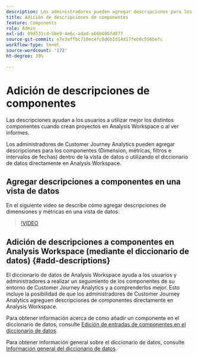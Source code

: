 ```yaml
---
description: Los administradores pueden agregar descripciones para los componentes mediante la vista de datos.
title: Adición de descripciones de componentes
feature: Components
role: Admin
exl-id: 99d531cd-50e9-4e6c-adad-a66b606fd877
source-git-commit: e7e3affbc710ec4fc8d6b1d14d17feb8c556befc
workflow-type: tm+mt
source-wordcount: '172'
ht-degree: 39%

---
```


# Adición de descripciones de componentes

Las descripciones ayudan a los usuarios a utilizar mejor los distintos componentes cuando crean proyectos en Analysis Workspace o al ver informes.

Los administradores de Customer Journey Analytics pueden agregar descripciones para los componentes (Dimension, métricas, filtros e intervalos de fechas) dentro de la vista de datos o utilizando el diccionario de datos directamente en Analysis Workspace.

## Agregar descripciones a componentes en una vista de datos

En el siguiente vídeo se describe cómo agregar descripciones de dimensiones y métricas en una vista de datos:

>[!VIDEO](https://video.tv.adobe.com/v/25453/?quality=12)

## Adición de descripciones a componentes en Analysis Workspace (mediante el diccionario de datos) {#add-descriptions}

El diccionario de datos de Analysis Workspace ayuda a los usuarios y administradores a realizar un seguimiento de los componentes de su entorno de Customer Journey Analytics y a comprenderlos mejor. Esto incluye la posibilidad de que los administradores de Customer Journey Analytics agreguen descripciones de componentes directamente en Analysis Workspace.

Para obtener información acerca de cómo añadir un componente en el diccionario de datos, consulte [Edición de entradas de componentes en el diccionario de datos](/help/components/data-dictionary/edit-entries-data-dictionary.md).

Para obtener información general sobre el diccionario de datos, consulte [Información general del diccionario de datos](/help/components/data-dictionary/data-dictionary-overview.md).
